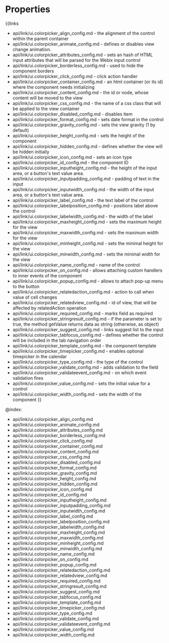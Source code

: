 
Properties
==========

{{links
- api/link/ui.colorpicker_align_config.md - the alignment of the control within the parent container
- api/link/ui.colorpicker_animate_config.md - defines or disables view change animation.
- api/link/ui.colorpicker_attributes_config.md - sets an hash of HTML input attributes that will be parsed for the Webix input control
- api/link/ui.colorpicker_borderless_config.md - used to hide the component borders
- api/link/ui.colorpicker_click_config.md - click action handler
- api/link/ui.colorpicker_container_config.md - an html container (or its id) where the component needs initializing
- api/link/ui.colorpicker_content_config.md - the id or node, whose content will be moved to the view
- api/link/ui.colorpicker_css_config.md - the name of a css class that will be applied to the view container
- api/link/ui.colorpicker_disabled_config.md - disables item
- api/link/ui.colorpicker_format_config.md - sets date format in the control
- api/link/ui.colorpicker_gravity_config.md - sets the view gravity (1 by default)
- api/link/ui.colorpicker_height_config.md - sets the height of the component
- api/link/ui.colorpicker_hidden_config.md - defines whether the view will be hidden initially
- api/link/ui.colorpicker_icon_config.md - sets an icon type
- api/link/ui.colorpicker_id_config.md - the component ID
- api/link/ui.colorpicker_inputheight_config.md - the height of the input area, or a button's text value area.
- api/link/ui.colorpicker_inputpadding_config.md - padding of text in the input
- api/link/ui.colorpicker_inputwidth_config.md - the width of the input area, or a button's text value area.
- api/link/ui.colorpicker_label_config.md - the text label of the control
- api/link/ui.colorpicker_labelposition_config.md - positions label above the control
- api/link/ui.colorpicker_labelwidth_config.md - the width of the label
- api/link/ui.colorpicker_maxheight_config.md - sets the maximum height for the view
- api/link/ui.colorpicker_maxwidth_config.md - sets the maximum width for the view
- api/link/ui.colorpicker_minheight_config.md - sets the minimal height for the view
- api/link/ui.colorpicker_minwidth_config.md - sets the minimal width for the view
- api/link/ui.colorpicker_name_config.md - name of the control
- api/link/ui.colorpicker_on_config.md - allows attaching custom handlers to inner events of the component
- api/link/ui.colorpicker_popup_config.md - allows to attach pop-up menu to the button
- api/link/ui.colorpicker_relatedaction_config.md - action to call when value of cell changes
- api/link/ui.colorpicker_relatedview_config.md - id of view, that will be affected by relatedAction operation
- api/link/ui.colorpicker_required_config.md - marks field as required
- api/link/ui.colorpicker_stringresult_config.md - if the parameter is set to true, the method getValue returns data as string (otherwise, as object)
- api/link/ui.colorpicker_suggest_config.md - links suggest list to the input
- api/link/ui.colorpicker_tabfocus_config.md - defines whether the control will be included in the tab navigation order
- api/link/ui.colorpicker_template_config.md - the component template
- api/link/ui.colorpicker_timepicker_config.md - enables optional timepicker in the calendar
- api/link/ui.colorpicker_type_config.md - the type of the control
- api/link/ui.colorpicker_validate_config.md - adds validation to the field
- api/link/ui.colorpicker_validateevent_config.md - on which event validation fires
- api/link/ui.colorpicker_value_config.md - sets the initial value for a control
- api/link/ui.colorpicker_width_config.md - sets the width of the component
}}

@index:
- api/link/ui.colorpicker_align_config.md
- api/link/ui.colorpicker_animate_config.md
- api/link/ui.colorpicker_attributes_config.md
- api/link/ui.colorpicker_borderless_config.md
- api/link/ui.colorpicker_click_config.md
- api/link/ui.colorpicker_container_config.md
- api/link/ui.colorpicker_content_config.md
- api/link/ui.colorpicker_css_config.md
- api/link/ui.colorpicker_disabled_config.md
- api/link/ui.colorpicker_format_config.md
- api/link/ui.colorpicker_gravity_config.md
- api/link/ui.colorpicker_height_config.md
- api/link/ui.colorpicker_hidden_config.md
- api/link/ui.colorpicker_icon_config.md
- api/link/ui.colorpicker_id_config.md
- api/link/ui.colorpicker_inputheight_config.md
- api/link/ui.colorpicker_inputpadding_config.md
- api/link/ui.colorpicker_inputwidth_config.md
- api/link/ui.colorpicker_label_config.md
- api/link/ui.colorpicker_labelposition_config.md
- api/link/ui.colorpicker_labelwidth_config.md
- api/link/ui.colorpicker_maxheight_config.md
- api/link/ui.colorpicker_maxwidth_config.md
- api/link/ui.colorpicker_minheight_config.md
- api/link/ui.colorpicker_minwidth_config.md
- api/link/ui.colorpicker_name_config.md
- api/link/ui.colorpicker_on_config.md
- api/link/ui.colorpicker_popup_config.md
- api/link/ui.colorpicker_relatedaction_config.md
- api/link/ui.colorpicker_relatedview_config.md
- api/link/ui.colorpicker_required_config.md
- api/link/ui.colorpicker_stringresult_config.md
- api/link/ui.colorpicker_suggest_config.md
- api/link/ui.colorpicker_tabfocus_config.md
- api/link/ui.colorpicker_template_config.md
- api/link/ui.colorpicker_timepicker_config.md
- api/link/ui.colorpicker_type_config.md
- api/link/ui.colorpicker_validate_config.md
- api/link/ui.colorpicker_validateevent_config.md
- api/link/ui.colorpicker_value_config.md
- api/link/ui.colorpicker_width_config.md

